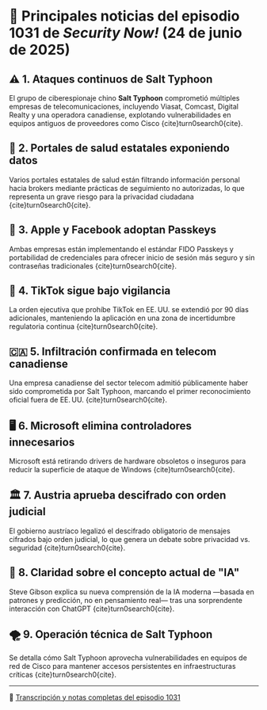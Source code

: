 # 📰 Principales noticias del episodio 1031 de *Security Now!* (24 de junio de 2025)

## ⚠️ 1. Ataques continuos de Salt Typhoon  
El grupo de ciberespionaje chino **Salt Typhoon** comprometió múltiples empresas de telecomunicaciones, incluyendo Viasat, Comcast, Digital Realty y una operadora canadiense, explotando vulnerabilidades en equipos antiguos de proveedores como Cisco {cite}turn0search0{cite}.

## 🏥 2. Portales de salud estatales exponiendo datos  
Varios portales estatales de salud están filtrando información personal hacia brokers mediante prácticas de seguimiento no autorizadas, lo que representa un grave riesgo para la privacidad ciudadana {cite}turn0search0{cite}.

## 🔐 3. Apple y Facebook adoptan Passkeys  
Ambas empresas están implementando el estándar FIDO Passkeys y portabilidad de credenciales para ofrecer inicio de sesión más seguro y sin contraseñas tradicionales {cite}turn0search0{cite}.

## 📱 4. TikTok sigue bajo vigilancia  
La orden ejecutiva que prohíbe TikTok en EE. UU. se extendió por 90 días adicionales, manteniendo la aplicación en una zona de incertidumbre regulatoria continua {cite}turn0search0{cite}.

## 🇨🇦 5. Infiltración confirmada en telecom canadiense  
Una empresa canadiense del sector telecom admitió públicamente haber sido comprometida por Salt Typhoon, marcando el primer reconocimiento oficial fuera de EE. UU. {cite}turn0search0{cite}.

## 🖥️ 6. Microsoft elimina controladores innecesarios  
Microsoft está retirando drivers de hardware obsoletos o inseguros para reducir la superficie de ataque de Windows {cite}turn0search0{cite}.

## 🏛️ 7. Austria aprueba descifrado con orden judicial  
El gobierno austríaco legalizó el descifrado obligatorio de mensajes cifrados bajo orden judicial, lo que genera un debate sobre privacidad vs. seguridad {cite}turn0search0{cite}.

## 🤖 8. Claridad sobre el concepto actual de "IA"  
Steve Gibson explica su nueva comprensión de la IA moderna —basada en patrones y predicción, no en pensamiento real— tras una sorprendente interacción con ChatGPT {cite}turn0search0{cite}.

## 🌪️ 9. Operación técnica de Salt Typhoon  
Se detalla cómo Salt Typhoon aprovecha vulnerabilidades en equipos de red de Cisco para mantener accesos persistentes en infraestructuras críticas {cite}turn0search0{cite}.

---

🔗 [Transcripción y notas completas del episodio 1031](https://www.grc.com/sn/sn-1031.htm)
